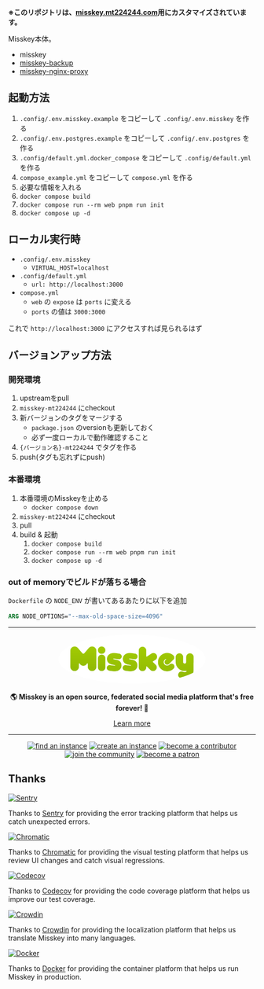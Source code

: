 **※このリポジトリは、[misskey.mt224244.com](https://misskey.mt224244.com)用にカスタマイズされています。**

Misskey本体。

- misskey
- [misskey-backup](https://github.com/MT224244/misskey-backup)
- [misskey-nginx-proxy](https://github.com/MT224244/misskey-nginx-proxy)

## 起動方法

1. `.config/.env.misskey.example` をコピーして `.config/.env.misskey` を作る
1. `.config/.env.postgres.example` をコピーして `.config/.env.postgres` を作る
1. `.config/default.yml.docker_compose` をコピーして `.config/default.yml` を作る
1. `compose_example.yml` をコピーして `compose.yml` を作る
1. 必要な情報を入れる
1. `docker compose build`
1. `docker compose run --rm web pnpm run init`
1. `docker compose up -d`

## ローカル実行時

- `.config/.env.misskey`
	- `VIRTUAL_HOST=localhost`
- `.config/default.yml`
	- `url: http://localhost:3000`
- `compose.yml`
	- `web` の `expose` は `ports` に変える
	- `ports` の値は `3000:3000`

これで `http://localhost:3000` にアクセスすれば見られるはず

## バージョンアップ方法

### 開発環境

1. upstreamをpull
1. `misskey-mt224244` にcheckout
1. 新バージョンのタグをマージする
	- `package.json` のversionも更新しておく
	- 必ず一度ローカルで動作確認すること
1. `{バージョン名}-mt224244` でタグを作る
1. push(タグも忘れずにpush)

### 本番環境

1. 本番環境のMisskeyを止める
	- `docker compose down`
1. `misskey-mt224244` にcheckout
1. pull
1. build & 起動
	1. `docker compose build`
	1. `docker compose run --rm web pnpm run init`
	1. `docker compose up -d`

### out of memoryでビルドが落ちる場合

`Dockerfile` の `NODE_ENV` が書いてあるあたりに以下を追加

```dockerfile
ARG NODE_OPTIONS="--max-old-space-size=4096"
```

---

<div align="center">
<a href="https://misskey-hub.net">
	<img src="./assets/title_float.svg" alt="Misskey logo" style="border-radius:50%" width="300"/>
</a>

**🌎 **Misskey** is an open source, federated social media platform that's free forever! 🚀**

[Learn more](https://misskey-hub.net/)

---

<a href="https://misskey-hub.net/servers/">
		<img src="https://custom-icon-badges.herokuapp.com/badge/find_an-instance-acea31?logoColor=acea31&style=for-the-badge&logo=misskey&labelColor=363B40" alt="find an instance"/></a>

<a href="https://misskey-hub.net/docs/for-admin/install/guides/">
		<img src="https://custom-icon-badges.herokuapp.com/badge/create_an-instance-FBD53C?logoColor=FBD53C&style=for-the-badge&logo=server&labelColor=363B40" alt="create an instance"/></a>

<a href="./CONTRIBUTING.md">
		<img src="https://custom-icon-badges.herokuapp.com/badge/become_a-contributor-A371F7?logoColor=A371F7&style=for-the-badge&logo=git-merge&labelColor=363B40" alt="become a contributor"/></a>

<a href="https://discord.gg/Wp8gVStHW3">
		<img src="https://custom-icon-badges.herokuapp.com/badge/join_the-community-5865F2?logoColor=5865F2&style=for-the-badge&logo=discord&labelColor=363B40" alt="join the community"/></a>

<a href="https://www.patreon.com/syuilo">
		<img src="https://custom-icon-badges.herokuapp.com/badge/become_a-patron-F96854?logoColor=F96854&style=for-the-badge&logo=patreon&labelColor=363B40" alt="become a patron"/></a>

</div>

## Thanks

<a href="https://sentry.io/"><img src="https://github.com/misskey-dev/misskey/assets/4439005/98576556-222f-467a-94be-e98dbda1d852" height="30" alt="Sentry" /></a>

Thanks to [Sentry](https://sentry.io/) for providing the error tracking platform that helps us catch unexpected errors.

<a href="https://www.chromatic.com/"><img src="https://user-images.githubusercontent.com/321738/84662277-e3db4f80-af1b-11ea-88f5-91d67a5e59f6.png" height="30" alt="Chromatic" /></a>

Thanks to [Chromatic](https://www.chromatic.com/) for providing the visual testing platform that helps us review UI changes and catch visual regressions.

<a href="https://about.codecov.io/for/open-source/"><img src="https://about.codecov.io/wp-content/themes/codecov/assets/brand/sentry-cobranding/logos/codecov-by-sentry-logo.svg" height="30" alt="Codecov" /></a>

Thanks to [Codecov](https://about.codecov.io/for/open-source/) for providing the code coverage platform that helps us improve our test coverage.

<a href="https://crowdin.com/"><img src="https://user-images.githubusercontent.com/20679825/230709597-1299a011-171a-4294-a91e-355a9b37c672.svg" height="30" alt="Crowdin" /></a>

Thanks to [Crowdin](https://crowdin.com/) for providing the localization platform that helps us translate Misskey into many languages.

<a href="https://hub.docker.com/"><img src="https://user-images.githubusercontent.com/20679825/230148221-f8e73a32-a49b-47c3-9029-9a15c3824f92.png" height="30" alt="Docker" /></a>

Thanks to [Docker](https://hub.docker.com/) for providing the container platform that helps us run Misskey in production.
